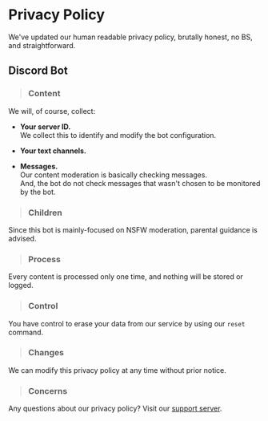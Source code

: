 # Privacy Policy
We've updated our human readable privacy policy, brutally honest, no BS, and straightforward.

## Discord Bot
> ### Content
We will, of course, collect:
- **Your server ID.** <br>
We collect this to identify and modify the bot configuration.

- **Your text channels.**
- **Messages.** <br>
Our content moderation is basically checking messages. <br>
And, the bot do not check messages that wasn't chosen to be monitored by the bot.

> ### Children
Since this bot is mainly-focused on NSFW moderation, parental guidance is advised.

> ### Process
Every content is processed only one time, and nothing will be stored or logged.

> ### Control
You have control to erase your data from our service by using our `reset` command.

> ### Changes
We can modify this privacy policy at any time without prior notice.

> ### Concerns
Any questions about our privacy policy? Visit our [support server](https://discord.blob-project.com).
